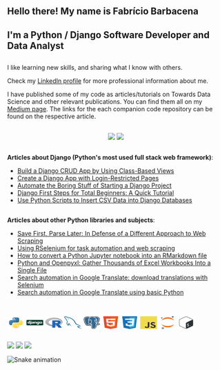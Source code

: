 ## Hello there! My name is Fabrício Barbacena
## I'm a Python / Django Software Developer and Data Analyst

##

I like learning new skills, and sharing what I know with others.

Check my [LinkedIn profile](https://www.linkedin.com/in/fabriciobarbacena/) for more professional information about me.

I have published some of my code as articles/tutorials on Towards Data Science and other relevant publications. You can find them all on my [Medium page](https://medium.com/@fabriciusbr). The links for the each companion code repository can be found on the respective article.

##


<div align="center">
  
  <img height="180em" src="https://github-readme-stats.vercel.app/api?username=fabricius1&show_icons=true&theme=dracula&include_all_commits=true&count_private=true"/>
  <img height="180em" src="https://github-readme-stats.vercel.app/api/top-langs/?username=fabricius1&layout=compact&langs_count=7&theme=dracula"/>
  <a href="https://github.com/fabricius1"></a>
</div>

##

**Articles about Django (Python's most used full stack web framework)**:

* [Build a Django CRUD App by Using Class-Based Views](https://towardsdatascience.com/build-a-django-crud-app-by-using-class-based-views-12bc69d36ab6)
* [Create a Django App with Login-Restricted Pages](https://towardsdatascience.com/create-a-django-app-with-login-restricted-pages-31229cc48791)
* [Automate the Boring Stuff of Starting a Django Project](https://towardsdatascience.com/automate-the-boring-stuff-of-starting-a-django-project-814c80647c3b)
* [Django First Steps for Total Beginners: A Quick Tutorial](https://towardsdatascience.com/django-first-steps-for-the-total-beginners-a-quick-tutorial-5f1e5e7e9a8c)
* [Use Python Scripts to Insert CSV Data into Django Databases](https://towardsdatascience.com/use-python-scripts-to-insert-csv-data-into-django-databases-72eee7c6a433)

## 

**Articles about other Python libraries and subjects**:

* [Save First, Parse Later: In Defense of a Different Approach to Web Scraping](https://betterprogramming.pub/save-first-parse-later-in-defense-of-a-different-approach-to-web-scraping-9edfe65adf04)
* [Using RSelenium for task automation and web scraping](http://estatidados.com.br/using-rselenium-for-task-automation-and-web-scraping/)
* [How to convert a Python Jupyter notebook into an RMarkdown file](https://towardsdatascience.com/how-to-convert-a-python-jupyter-notebook-into-an-rmarkdown-file-abf826bd36de)
* [Python and Openpyxl: Gather Thousands of Excel Workbooks Into a Single File](https://medium.com/analytics-vidhya/python-and-openpyxl-gather-thousands-of-excel-workbooks-into-a-single-file-eff4e8c9b514)
* [Search automation in Google Translate: download translations with Selenium](https://medium.com/analytics-vidhya/search-automation-in-google-translate-download-translations-with-selenium-3a8c8e136b0e)
* [Search automation in Google Translate using basic Python](https://medium.com/analytics-vidhya/search-automation-in-google-translate-using-basic-python-aafde8040ec7)

##

<div style="display: inline_block"><br>
  <img align="center" alt="Fabrício-Python" height="30" width="40" src="https://raw.githubusercontent.com/devicons/devicon/master/icons/python/python-original.svg">
  <img align="center" alt="Fabrício-Django" height="30" width="40" src="https://raw.githubusercontent.com/devicons/devicon/master/icons/django/django-original.svg">
  <img align="center" alt="Fabrício-R" height="30" width="40" src="https://raw.githubusercontent.com/devicons/devicon/master/icons/r/r-original.svg">
  <img align="center" alt="Fabrício-MySQL" height="30" width="40" src="https://raw.githubusercontent.com/devicons/devicon/master/icons/mysql/mysql-original.svg">
  <img align="center" alt="Fabrício-PostgreSQL" height="30" width="40" src="https://raw.githubusercontent.com/devicons/devicon/master/icons/postgresql/postgresql-original.svg">
  <img align="center" alt="Fabrício-HTML" height="30" width="40" src="https://raw.githubusercontent.com/devicons/devicon/master/icons/html5/html5-original.svg">
  <img align="center" alt="Fabrício-CSS" height="30" width="40" src="https://raw.githubusercontent.com/devicons/devicon/master/icons/css3/css3-original.svg">
  <img align="center" alt="Fabrício-Javascript" height="30" width="40" src="https://raw.githubusercontent.com/devicons/devicon/master/icons/javascript/javascript-original.svg">
  <img align="center" alt="Fabrício-Jupyter" height="30" width="40" src="https://raw.githubusercontent.com/devicons/devicon/master/icons/jupyter/jupyter-original.svg">
  <img align="center" alt="Fabrício-Bash" height="30" width="40" src="https://raw.githubusercontent.com/devicons/devicon/master/icons/bash/bash-original.svg">
</div>
  
##
 
<div>
  <a href="https://medium.com/@fabriciusbr" target="_blank"><img src="https://img.shields.io/badge/Medium-12100E?style=for-the-badge&logo=medium&logoColor=white" target="_blank"></a>
  <a href="https://www.linkedin.com/in/fabriciobarbacena/" target="_blank"><img src="https://img.shields.io/badge/-LinkedIn-%230077B5?style=for-the-badge&logo=linkedin&logoColor=white" target="_blank"></a> 
  <a href = "mailto:fabriciofabriciosantos@gmail.com"><img src="https://img.shields.io/badge/-Gmail-%23333?style=for-the-badge&logo=gmail&logoColor=white" target="_blank"></a>
 
![Snake animation](https://github.com/fabricius1/fabricius1/blob/output/github-contribution-grid-snake.svg)
</div>
